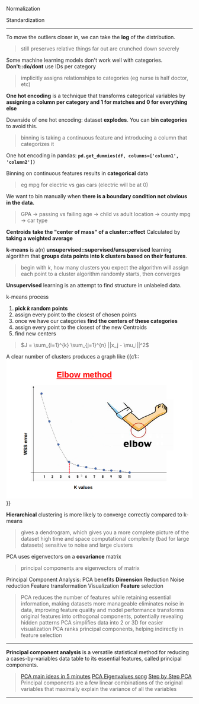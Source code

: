 Normalization

Standardization

***

To move the outliers closer in, we can take the **log** of the distribution.
> still preserves relative 
> things far out are crunched down severely

Some machine learning models don't work well with categories. 
**Don't::do/dont** use IDs per category 
> implicitly assigns relationships to categories (eg nurse is half doctor, etc)

**One hot encoding** is a technique that transforms categorical variables by **assigning a column per category and 1 for matches and 0 for everything else** 

Downside of one hot encoding: dataset **explodes**. You can **bin categories** to avoid this.
> binning is taking a continuous feature and introducing a column that categorizes it

One hot encoding in pandas: **`pd.get_dummies(df, columns=['column1', 'column2'])`**

Binning on continuous features results in **categorical** data
> eg mpg for electric vs gas cars (electric will be at 0)

We want to bin manually when **there is a boundary condition not obvious in the data**. 
> GPA -> passing vs failing
> age -> child vs adult
> location -> county
> mpg -> car type

**Centroids** **take the "center of mass" of a cluster::effect**
Calculated by **taking a weighted average** 

**k-means** is a(n) **unsupervised::supervised/unsupervised** learning algorithm that **groups data points into k clusters based on their features**.
> begin with $k$, how many clusters you expect
> the algorithm will assign each point to a cluster
> algorithm randomly starts, then converges

**Unsupervised** learning is an attempt to find structure in unlabeled data.

k-means process 
1. **pick $k$ random points**
2. assign every point to the closest of chosen points
3. once we have our categories **find the centers of these categories**
4. assign every point to the closest of the new Centroids
5. find new centers
> $J = \sum_{i=1}^{k} \sum_{j=1}^{n} ||x_j - \mu_i||^2$

A clear number of clusters produces a graph like
{{c1::
![](./z_attachments/elbow-method.png)
}}

**Hierarchical** clustering is more likely to converge correctly compared to k-means 
> gives a dendrogram, which gives you a more complete picture of the dataset
> high time and space computational complexity (bad for large datasets)
> sensitive to noise and large clusters

PCA uses eigenvectors on a **covariance** matrix
> principal components are eigenvectors of matrix

Principal Component Analysis:
PCA benefits
**Dimension** Reduction
Noise reduction
Feature transformation
Visualization
**Feature** selection
> PCA reduces the number of features while retaining essential information, making datasets more manageable
> eliminates noise in data, improving feature quality and model performance 
> transforms original features into orthogonal components, potentially revealing hidden patterns
> PCA simplifies data into 2 or 3D for easier visualization
> PCA ranks principal components, helping indirectly in feature selection


***

**Principal component analysis** is a versatile statistical method for reducing a cases-by-variables data table to its essential features, called principal components. 
> [PCA main ideas in 5 minutes](https://www.youtube.com/watch?v=HMOI_lkzW08)
> [PCA Eigenvalues song](https://www.youtube.com/watch?v=ccjrsxXmfnw)
> [Step by Step PCA](https://www.youtube.com/watch?v=FgakZw6K1QQ)
> Principal components are a few linear combinations of the original variables that maximally explain the variance of all the variables


***
